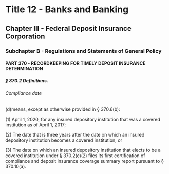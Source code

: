 
# Title 12 - Banks and Banking
## Chapter III - Federal Deposit Insurance Corporation
### Subchapter B - Regulations and Statements of General Policy
#### PART 370 - RECORDKEEPING FOR TIMELY DEPOSIT INSURANCE DETERMINATION
##### § 370.2 Definitions.
###### Compliance date

(d)means, except as otherwise provided in § 370.6(b):

(1) April 1, 2020, for any insured depository institution that was a covered institution as of April 1, 2017;

(2) The date that is three years after the date on which an insured depository institution becomes a covered institution; or

(3) The date on which an insured depository institution that elects to be a covered institution under § 370.2(c)(2) files its first certification of compliance and deposit insurance coverage summary report pursuant to § 370.10(a).
